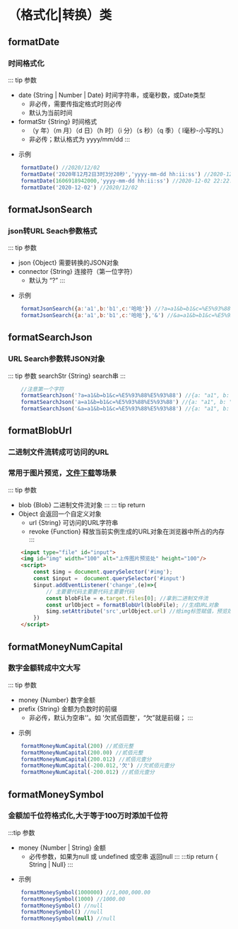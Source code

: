# （格式化|转换）类
## formatDate
### 时间格式化
::: tip 参数
+ date {String | Number | Date} 时间字符串，或毫秒数，或Date类型 
    - 非必传，需要传指定格式时则必传
    - 默认为当前时间
+ formatStr {String} 时间格式 
    - （y 年）（m 月）（d 日）（h 时）（i 分）（s 秒）（q 季）（ l毫秒-小写的L）
    - 非必传；默认格式为 yyyy/mm/dd
:::
- 示例
```javascript
    formatDate() //2020/12/02
    formatDate('2020年12月2日3时3分20秒','yyyy-mm-dd hh:ii:ss') //2020-12-02 03:03:20
    formatDate(1606918942000,'yyyy-mm-dd hh:ii:ss') //2020-12-02 22:22:22
    formatDate('2020-12-02') //2020/12/02
```




## formatJsonSearch
### json转URL Seach参数格式
::: tip 参数
+ json {Object} 需要转换的JSON对象 
+ connector {String} 连接符（第一位字符）
    - 默认为 “?” 
:::
- 示例
```javascript
    formatJsonSearch({a:'a1',b:'b1',c:'哈哈'}) //?a=a1&b=b1&c=%E5%93%88%E5%93%88
    formatJsonSearch({a:'a1',b:'b1',c:'哈哈'},'&') //&a=a1&b=b1&c=%E5%93%88%E5%93%88
```

## formatSearchJson
### URL Search参数转JSON对象
::: tip 参数
searchStr {String} search串
:::
```javascript
    //注意第一个字符 
    formatSearchJson('?a=a1&b=b1&c=%E5%93%88%E5%93%88') //{a: "a1", b: "b1", c: "哈哈"}
    formatSearchJson('a=a1&b=b1&c=%E5%93%88%E5%93%88') //{a: "a1", b: "b1", c: "哈哈"}
    formatSearchJson('&a=a1&b=b1&c=%E5%93%88%E5%93%88') //{a: "a1", b: "b1", c: "哈哈"}
```

## formatBlobUrl
### 二进制文件流转成可访问的URL
### 常用于图片预览，[文件下载](/api/ohter.html#downblobfile)等场景
::: tip 参数
+ blob {Blob} 二进制文件流对象
:::
::: tip return
+ Object 会返回一个自定义对象
    - url {String} 可访问的URL字符串
    - revoke {Function} 释放当前实例生成的URL对象在浏览器中所占的内存
:::
```html
    <input type="file" id="input">
    <img id="img" width="100" alt="上传图片预览处" height="100"/>
    <script>
        const $img = document.querySelector('#img');
        const $input =  document.querySelector('#input')
        $input.addEventListener('change',(e)=>{
            // 主要要代码主要要代码主要要代码
            const blobFile = e.target.files[0]; //拿到二进制文件流
            const urlObject = formatBlobUrl(blobFile); //生成URL对象            
            $img.setAttribute('src',urlObject.url) //给img标签赋值，预览效果生效
        })
    </script>
```

## formatMoneyNumCapital
### 数字金额转成中文大写
::: tip 参数
+ money {Number} 数字金额
+ prefix {String} 金额为负数时的前缀
    - 非必传，默认为空串''。如 '欠贰佰圆整'，“欠”就是前缀；
:::
- 示例
```javascript
    formatMoneyNumCapital(200) //贰佰元整
    formatMoneyNumCapital(200.00) //贰佰元整
    formatMoneyNumCapital(200.012) //贰佰元壹分
    formatMoneyNumCapital(-200.012,'欠') //欠贰佰元壹分
    formatMoneyNumCapital(-200.012) //贰佰元壹分
```
## formatMoneySymbol
### 金额加千位符格式化,大于等于100万时添加千位符
:::tip 参数
+ money {Number | String} 金额
    - 必传参数，如果为null 或 undefined 或空串 返回null
:::
:::tip return
{ String | Null}
:::


- 示例
```javascript
    formatMoneySymbol(1000000) //1,000,000.00
    formatMoneySymbol(1000) //1000.00
    formatMoneySymbol() //null
    formatMoneySymbol() //null
    formatMoneySymbol(null) //null
```